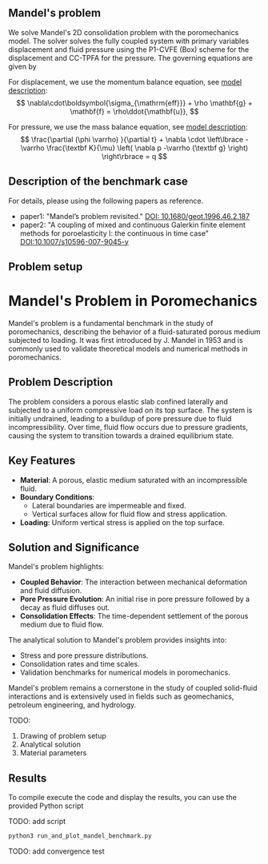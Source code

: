 Mandel's problem
--------------------

We solve Mandel's 2D consolidation problem with the poromechanics model.
The solver solves the fully coupled system with primary variables displacement and fluid pressure
using the P1-CVFE (Box) scheme for the displacement and CC-TPFA for the pressure. The governing equations
are given by

For displacement, we use the momentum balance equation, see [model description](https://dumux.org/docs/doxygen/master/group___poro_elastic.html):
$$
 \nabla\cdot\boldsymbol{\sigma_{\mathrm{eff}}} + \rho \mathbf{g} + \mathbf{f} = \rho\ddot{\mathbf{u}},
$$


 For pressure, we use the mass balance equation, see [model description](https://dumux.org/docs/doxygen/master/group___one_p_model.html):
 $$
 \frac{\partial (\phi \varrho) }{\partial t} + \nabla \cdot \left\lbrace - \varrho \frac{\textbf K}{\mu} \left( \nabla p -\varrho {\textbf g} \right) \right\rbrace = q
 $$

Description of the benchmark case
-----------------------------------
For details, please using the following papers as reference.
- paper1: "Mandel’s problem revisited." [DOI: 10.1680/geot.1996.46.2.187](https://www.icevirtuallibrary.com/doi/abs/10.1680/geot.1996.46.2.187)
- paper2: "A coupling of mixed and continuous Galerkin finite element methods for poroelasticity I: the continuous in time case" [DOI:10.1007/s10596-007-9045-y](https://link.springer.com/article/10.1007/s10596-007-9045-y)

## Problem setup
# Mandel's Problem in Poromechanics

Mandel's problem is a fundamental benchmark in the study of poromechanics, describing the behavior of a fluid-saturated porous medium subjected to loading. It was first introduced by J. Mandel in 1953 and is commonly used to validate theoretical models and numerical methods in poromechanics.

## Problem Description

The problem considers a porous elastic slab confined laterally and subjected to a uniform compressive load on its top surface. The system is initially undrained, leading to a buildup of pore pressure due to fluid incompressibility. Over time, fluid flow occurs due to pressure gradients, causing the system to transition towards a drained equilibrium state.

## Key Features

- **Material**: A porous, elastic medium saturated with an incompressible fluid.
- **Boundary Conditions**:
  - Lateral boundaries are impermeable and fixed.
  - Vertical surfaces allow for fluid flow and stress application.
- **Loading**: Uniform vertical stress is applied on the top surface.

## Solution and Significance

Mandel's problem highlights:
- **Coupled Behavior**: The interaction between mechanical deformation and fluid diffusion.
- **Pore Pressure Evolution**: An initial rise in pore pressure followed by a decay as fluid diffuses out.
- **Consolidation Effects**: The time-dependent settlement of the porous medium due to fluid flow.

The analytical solution to Mandel's problem provides insights into:
- Stress and pore pressure distributions.
- Consolidation rates and time scales.
- Validation benchmarks for numerical models in poromechanics.

Mandel's problem remains a cornerstone in the study of coupled solid-fluid interactions and is extensively used in fields such as geomechanics, petroleum engineering, and hydrology.

TODO:
1) Drawing of problem setup
2) Analytical solution
3) Material parameters

Results
--------

To compile execute the code and display the results, you can use the
provided Python script

TODO: add script
```bash
python3 run_and_plot_mandel_benchmark.py
```

TODO: add convergence test
